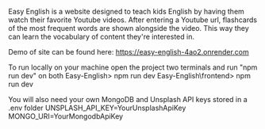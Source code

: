 Easy English is a website designed to teach kids English by having them watch their favorite Youtube videos.
After entering a Youtube url, flashcards of the most frequent words are shown alongside the video.
This way they can learn the vocabulary of content they're interested in.

Demo of site can be found here:
https://easy-english-4ao2.onrender.com

To run locally on your machine open the project two terminals and run "npm run dev" on both
Easy-English> npm run dev
Easy-English\frontend> npm run dev

You will also need your own MongoDB and Unsplash API keys stored in a .env folder
UNSPLASH_API_KEY=YourUnsplashApiKey
MONGO_URI=YourMongodbApiKey